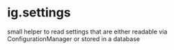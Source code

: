 # ig.settings
small helper to read settings that are either readable via ConfigurationManager or stored in a database
